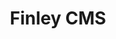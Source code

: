 ---
linkedin: https://linkedin.com/company/finleytechnologies
logohandle: finleycms
sort: finleycms
title: Finley CMS
twitter: https://x.com/finley_cms
website: https://www.finleycms.com/
---